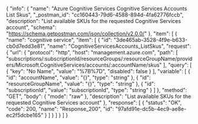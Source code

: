 {
  "info": {
    "name": "Azure Cognitive Services Cognitive Services Accounts List Skus",
    "_postman_id": "cc160443-79d6-4588-894d-4fa62776fccb",
    "description": "List available SKUs for the requested Cognitive Services account",
    "schema": "https://schema.getpostman.com/json/collection/v2.0.0/"
  },
  "item": [
    {
      "name": "cognitive service",
      "item": [
        {
          "id": "3de465ab-3528-4f9e-b633-cb0d7edd3e81",
          "name": "CognitiveServicesAccounts_ListSkus",
          "request": {
            "url": {
              "protocol": "http",
              "host": "management.azure.com",
              "path": [
                "subscriptions/:subscriptionId/resourceGroups/:resourceGroupName/providers/Microsoft.CognitiveServices/accounts/:accountName/skus"
              ],
              "query": [
                {
                  "key": "No Name",
                  "value": "%7B%7D",
                  "disabled": false
                }
              ],
              "variable": [
                {
                  "id": "accountName",
                  "value": "{}",
                  "type": "string"
                },
                {
                  "id": "resourceGroupName",
                  "value": "{}",
                  "type": "string"
                },
                {
                  "id": "subscriptionId",
                  "value": "subscriptionId",
                  "type": "string"
                }
              ]
            },
            "method": "GET",
            "body": {
              "mode": "raw"
            },
            "description": "List available SKUs for the requested Cognitive Services account"
          },
          "response": [
            {
              "status": "OK",
              "code": 200,
              "name": "Response_200",
              "id": "97afd91e-dc5b-4ec9-ae8e-ec2f5dcbe165"
            }
          ]
        }
      ]
    }
  ]
}